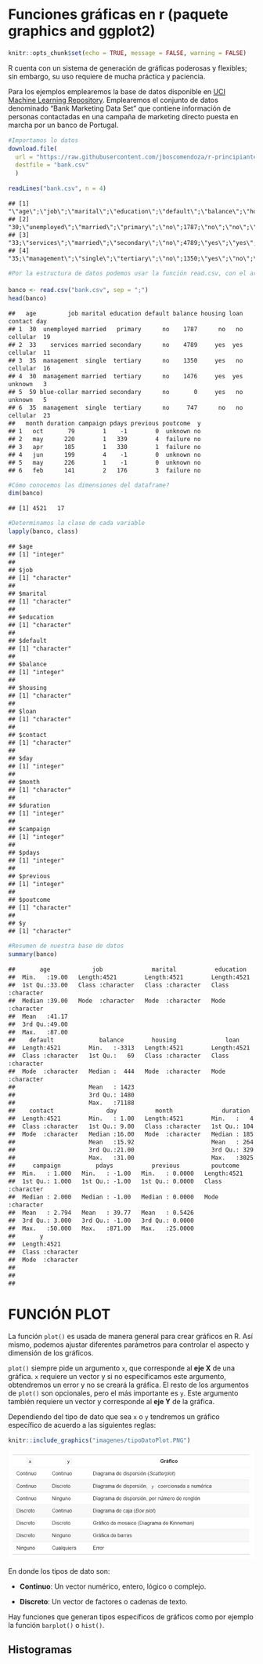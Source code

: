 Funciones gráficas en r (paquete graphics and ggplot2)
================

``` r
knitr::opts_chunk$set(echo = TRUE, message = FALSE, warning = FALSE)
```

R cuenta con un sistema de generación de gráficas poderosas y flexibles;
sin embargo, su uso requiere de mucha práctica y paciencia.

Para los ejemplos emplearemos la base de datos disponible en [UCI
Machine Learning Repository](https://archive.ics.uci.edu/ml/index.php).
Emplearemos el conjunto de datos denominado “Bank Marketing Data Set”
que contiene información de personas contactadas en una campaña de
marketing directo puesta en marcha por un banco de Portugal.

``` r
#Importamos lo datos
download.file(
  url = "https://raw.githubusercontent.com/jboscomendoza/r-principiantes-bookdown/master/datos/bank.csv", 
  destfile = "bank.csv"
  )
```

``` r
readLines("bank.csv", n = 4)
```

    ## [1] "\"age\";\"job\";\"marital\";\"education\";\"default\";\"balance\";\"housing\";\"loan\";\"contact\";\"day\";\"month\";\"duration\";\"campaign\";\"pdays\";\"previous\";\"poutcome\";\"y\""
    ## [2] "30;\"unemployed\";\"married\";\"primary\";\"no\";1787;\"no\";\"no\";\"cellular\";19;\"oct\";79;1;-1;0;\"unknown\";\"no\""                                                                
    ## [3] "33;\"services\";\"married\";\"secondary\";\"no\";4789;\"yes\";\"yes\";\"cellular\";11;\"may\";220;1;339;4;\"failure\";\"no\""                                                            
    ## [4] "35;\"management\";\"single\";\"tertiary\";\"no\";1350;\"yes\";\"no\";\"cellular\";16;\"apr\";185;1;330;1;\"failure\";\"no\""

``` r
#Por la estructura de datos podemos usar la función read.csv, con el argumento sep = ";"

banco <- read.csv("bank.csv", sep = ";")
head(banco)
```

    ##   age         job marital education default balance housing loan  contact day
    ## 1  30  unemployed married   primary      no    1787      no   no cellular  19
    ## 2  33    services married secondary      no    4789     yes  yes cellular  11
    ## 3  35  management  single  tertiary      no    1350     yes   no cellular  16
    ## 4  30  management married  tertiary      no    1476     yes  yes  unknown   3
    ## 5  59 blue-collar married secondary      no       0     yes   no  unknown   5
    ## 6  35  management  single  tertiary      no     747      no   no cellular  23
    ##   month duration campaign pdays previous poutcome  y
    ## 1   oct       79        1    -1        0  unknown no
    ## 2   may      220        1   339        4  failure no
    ## 3   apr      185        1   330        1  failure no
    ## 4   jun      199        4    -1        0  unknown no
    ## 5   may      226        1    -1        0  unknown no
    ## 6   feb      141        2   176        3  failure no

``` r
#Cómo conocemos las dimensiones del dataframe?
dim(banco)
```

    ## [1] 4521   17

``` r
#Determinamos la clase de cada variable
lapply(banco, class)
```

    ## $age
    ## [1] "integer"
    ## 
    ## $job
    ## [1] "character"
    ## 
    ## $marital
    ## [1] "character"
    ## 
    ## $education
    ## [1] "character"
    ## 
    ## $default
    ## [1] "character"
    ## 
    ## $balance
    ## [1] "integer"
    ## 
    ## $housing
    ## [1] "character"
    ## 
    ## $loan
    ## [1] "character"
    ## 
    ## $contact
    ## [1] "character"
    ## 
    ## $day
    ## [1] "integer"
    ## 
    ## $month
    ## [1] "character"
    ## 
    ## $duration
    ## [1] "integer"
    ## 
    ## $campaign
    ## [1] "integer"
    ## 
    ## $pdays
    ## [1] "integer"
    ## 
    ## $previous
    ## [1] "integer"
    ## 
    ## $poutcome
    ## [1] "character"
    ## 
    ## $y
    ## [1] "character"

``` r
#Resumen de nuestra base de datos
summary(banco)
```

    ##       age            job              marital           education        
    ##  Min.   :19.00   Length:4521        Length:4521        Length:4521       
    ##  1st Qu.:33.00   Class :character   Class :character   Class :character  
    ##  Median :39.00   Mode  :character   Mode  :character   Mode  :character  
    ##  Mean   :41.17                                                           
    ##  3rd Qu.:49.00                                                           
    ##  Max.   :87.00                                                           
    ##    default             balance        housing              loan          
    ##  Length:4521        Min.   :-3313   Length:4521        Length:4521       
    ##  Class :character   1st Qu.:   69   Class :character   Class :character  
    ##  Mode  :character   Median :  444   Mode  :character   Mode  :character  
    ##                     Mean   : 1423                                        
    ##                     3rd Qu.: 1480                                        
    ##                     Max.   :71188                                        
    ##    contact               day           month              duration   
    ##  Length:4521        Min.   : 1.00   Length:4521        Min.   :   4  
    ##  Class :character   1st Qu.: 9.00   Class :character   1st Qu.: 104  
    ##  Mode  :character   Median :16.00   Mode  :character   Median : 185  
    ##                     Mean   :15.92                      Mean   : 264  
    ##                     3rd Qu.:21.00                      3rd Qu.: 329  
    ##                     Max.   :31.00                      Max.   :3025  
    ##     campaign          pdays           previous         poutcome        
    ##  Min.   : 1.000   Min.   : -1.00   Min.   : 0.0000   Length:4521       
    ##  1st Qu.: 1.000   1st Qu.: -1.00   1st Qu.: 0.0000   Class :character  
    ##  Median : 2.000   Median : -1.00   Median : 0.0000   Mode  :character  
    ##  Mean   : 2.794   Mean   : 39.77   Mean   : 0.5426                     
    ##  3rd Qu.: 3.000   3rd Qu.: -1.00   3rd Qu.: 0.0000                     
    ##  Max.   :50.000   Max.   :871.00   Max.   :25.0000                     
    ##       y            
    ##  Length:4521       
    ##  Class :character  
    ##  Mode  :character  
    ##                    
    ##                    
    ## 

# FUNCIÓN PLOT

La función `plot()` es usada de manera general para crear gráficos en R.
Así mismo, podemos ajustar diferentes parámetros para controlar el
aspecto y dimensión de los gráficos.

`plot()` siempre pide un argumento `x`, que corresponde al **eje X** de
una gráfica. `x` requiere un vector y si no especificamos este
argumento, obtendremos un error y no se creará la gráfica. El resto de
los argumentos de `plot()` son opcionales, pero el más importante es
`y`. Este argumento también requiere un vector y corresponde al **eje
Y** de la gráfica.

Dependiendo del tipo de dato que sea `x` o `y` tendremos un gráfico
específico de acuerdo a las siguientes reglas:

``` r
knitr::include_graphics("imagenes/tipoDatoPlot.PNG")
```

<img src="imagenes/tipoDatoPlot.PNG" width="802" />

En donde los tipos de dato son:

-   **Continuo**: Un vector numérico, entero, lógico o complejo.

-   **Discreto**: Un vector de factores o cadenas de texto.

Hay funciones que generan tipos específicos de gráficos como por ejemplo
la función `barplot()` o `hist()`.

## Histogramas
